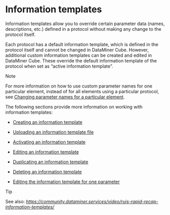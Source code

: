 # Information templates

Information templates allow you to override certain parameter data (names, descriptions, etc.) defined in a protocol without making any change to the protocol itself.

Each protocol has a default information template, which is defined in the protocol itself and cannot be changed in DataMiner Cube. However, additional custom information templates can be created and edited in DataMiner Cube. These override the default information template of the protocol when set as “active information template”.

> [!NOTE]
> For more information on how to use custom parameter names for one particular element, instead of for all elements using a particular protocol, see [Changing parameter names for a particular element](../parameters/Changing_parameter_names_for_a_particular_element.md).

The following sections provide more information on working with information templates:

- [Creating an information template](Creating_an_information_template.md)

- [Uploading an information template file](Uploading_an_information_template_file.md)

- [Activating an information template](Activating_an_information_template.md)

- [Editing an information template](Editing_an_information_template.md)

- [Duplicating an information template](Duplicating_an_information_template.md)

- [Deleting an information template](Deleting_an_information_template.md)

- [Editing the information template for one parameter](Editing_the_information_template_for_one_parameter.md)

> [!TIP]
> See also:
> *<https://community.dataminer.services/video/ruis-rapid-recap-information-templates/>* 
